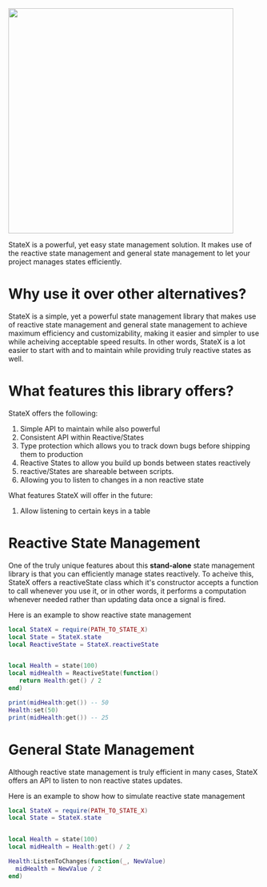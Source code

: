 <img src = "https://user-images.githubusercontent.com/94554616/179428020-b0ba6c1f-19b1-40de-b65f-29b497a07303.png" width = 450>

StateX is a powerful, yet easy state management solution. It makes use of the reactive state management and general state management to let your project manages states efficiently.

# Why use it over other alternatives?
StateX is a simple, yet a powerful state management library that makes use of reactive state management and general state management to achieve maximum efficiency and customizability, making it easier and simpler to use while acheiving acceptable speed results. In other words, StateX is a lot easier to start with and to maintain while providing truly reactive states as well.

# What features this library offers?
StateX offers the following:
1. Simple API to maintain while also powerful 
2. Consistent API within Reactive/States
3. Type protection which allows you to track down bugs before shipping them to production
4. Reactive States to allow you build up bonds between states reactively
5. reactive/States are shareable between scripts.
7. Allowing you to listen to changes in a non reactive state

What features StateX will offer in the future:
1. Allow listening to certain keys in a table

# Reactive State Management

One of the truly unique features about this **stand-alone** state management library is that you can efficiently manage states reactively. To acheive this, StateX offers a reactiveState class which it's constructor accepts a function to call whenever you use it, or in other words, it performs a computation whenever needed rather than updating data once a signal is fired.

Here is an example to show reactive state management

```lua
local StateX = require(PATH_TO_STATE_X)
local State = StateX.state
local ReactiveState = StateX.reactiveState


local Health = state(100)
local midHealth = ReactiveState(function() 
   return Health:get() / 2
end)

print(midHealth:get()) -- 50
Health:set(50)
print(midHealth:get()) -- 25

```

# General State Management
Although reactive state management is truly efficient in many cases, StateX offers an API to listen to non reactive states updates.


Here is an example to show how to simulate reactive state management

```lua
local StateX = require(PATH_TO_STATE_X)
local State = StateX.state


local Health = state(100)
local midHealth = Health:get() / 2

Health:ListenToChanges(function(_, NewValue) 
  midHealth = NewValue / 2
end)

```

